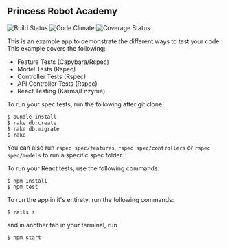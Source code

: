 ## Princess Robot Academy

![Build Status](https://codeship.com/projects/0706a160-2d12-0135-4f2b-1a16b2cfac5c/status?branch=master)
![Code Climate](https://codeclimate.com/github/smkopp92/princess_robot_academy.png)
![Coverage Status](https://coveralls.io/repos/github/smkopp92/princess_robot_academy/badge.svg?branch=master)

This is an example app to demonstrate the different ways to test your code. This example covers the following:

* Feature Tests (Capybara/Rspec)
* Model Tests (Rspec)
* Controller Tests (Rspec)
* API Controller Tests (Rspec)
* React Testing (Karma/Enzyme)

To run your spec tests, run the following after git clone:

```no-highlight
$ bundle install
$ rake db:create
$ rake db:migrate
$ rake
```

You can also run `rspec spec/features`, `rspec spec/controllers` or `rspec spec/models` to run a specific spec folder.

To run your React tests, use the following commands:

```no-highlight
$ npm install
$ npm test
```

To run the app in it's entirety, run the following commands:

```no-highlight
$ rails s
```

and in another tab in your terminal, run

```no-highlight
$ npm start
```
